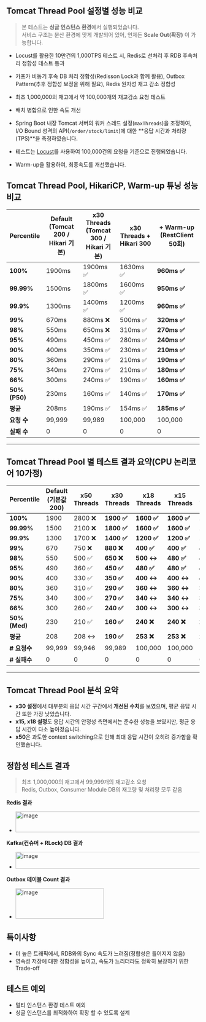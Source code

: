 
## Tomcat Thread Pool 설정별 성능 비교
> 본 테스트는 **싱글 인스턴스 환경**에서 실행되었습니다.  
> 서비스 구조는 분산 환경에 맞게 개발되어 있어, 언제든 **Scale Out(확장)** 이 가능합니다.

- Locust를 활용한 10만건의 1,000TPS 테스트 시, Redis로 선처리 후 RDB 후속처리 정합성 테스트 통과
- 카프카 비동기 후속 DB 처리 정합성(Redisson Lock과 함께 활용), Outbox Pattern(추후 정합성 보정을 위해 필요), Redis 원자성 재고 감소 정합성
- 최초 1,000,000의 재고에서 약 100,000개의 재고감소 요청 테스트
- 배치 병합으로 인한 속도 개선

- Spring Boot 내장 Tomcat 서버의 워커 스레드 설정(`maxThreads`)을 조정하여, I/O Bound 성격의 API(`/order/stock/limit`)에 대한 **응답 시간과 처리량(TPS)**을 측정하였습니다.
- 테스트는 [Locust](https://locust.io/)를 사용하여 100,000건의 요청을 기준으로 진행되었습니다.
- Warm-up을 활용하여, 최종속도를 개선했습니다.

## Tomcat Thread Pool, HikariCP, Warm-up 튜닝 성능 비교

| Percentile    | Default<br>(Tomcat 200 / Hikari 기본) | x30 Threads<br>(Tomcat 300 / Hikari 기본) | x30 Threads + Hikari 300 | + Warm-up (RestClient 50회) |
|---------------|----------------------------------------|--------------------------------------------|----------------------------|-----------------------------|
| **100%**      | 1900ms                                 | 1900ms ✅                                   | 1630ms ✅                  | **960ms ✅**                |
| **99.99%**    | 1500ms                                 | 1800ms ✅                                   | 1600ms ✅                  | **950ms ✅**                |
| **99.9%**     | 1300ms                                 | 1400ms ✅                                   | 1200ms ✅                  | **960ms ✅**                |
| **99%**       | 670ms                                  | 880ms ❌                                   | 500ms ✅                   | **320ms ✅**                |
| **98%**       | 550ms                                  | 650ms ❌                                   | 310ms ✅                   | **270ms ✅**                |
| **95%**       | 490ms                                  | 450ms ✅                                   | 280ms ✅                   | **240ms ✅**                |
| **90%**       | 400ms                                  | 350ms ✅                                   | 230ms ✅                   | **210ms ✅**                |
| **80%**       | 360ms                                  | 290ms ✅                                   | 210ms ✅                   | **190ms ✅**                |
| **75%**       | 340ms                                  | 270ms ✅                                   | 210ms ✅                   | **180ms ✅**                |
| **66%**       | 300ms                                  | 240ms ✅                                   | 190ms ✅                   | **160ms ✅**                |
| **50% (P50)** | 230ms                                  | 160ms ✅                                   | 140ms ✅                   | **170ms ✅**                |
| **평균**        | 208ms                                  | 190ms ✅                                   | 154ms ✅                   | **185ms ✅**                |
| **요청 수**      | 99,999                                 | 99,989                                     | 100,000                    | 100,000                     |
| **실패 수**      | 0                                      | 0                                          | 0                          | 0                           |


---

## Tomcat Thread Pool 별 테스트 결과 요약(CPU 논리코어 10가정)

| Percentile    | Default<br>(기본값 200) | x50 Threads | x30 Threads | x18 Threads | x15 Threads | x10 Threads |
| ------------- | -------------------- | ----------- | ----------- | ----------- | ----------- | ----------- |
| **100%**      | 1900                 | 2800 ❌      | **1900 ✅**  | **1600 ✅**  | **1600 ✅**  | **1600 ✅**  |
| **99.99%**    | 1500                 | 2100 ❌      | **1800 ✅**  | **1600 ✅**  | **1600 ✅**  | **1300 ✅**  |
| **99.9%**     | 1300                 | 1700 ❌      | **1400 ✅**  | **1200 ✅**  | **1200 ✅**  | **1200 ✅**  |
| **99%**       | 670                  | 750 ❌       | **880 ❌**   | **400 ✅**   | **400 ✅**   | **400 ✅**   |
| **98%**       | 550                  | 500 ✅       | **650 ❌**   | **500 ↔**   | **480 ✅**   | **440 ✅**   |
| **95%**       | 490                  | 360 ✅       | **450 ✅**   | **480 ✅**   | **480 ✅**   | **440 ✅**   |
| **90%**       | 400                  | 330 ✅       | **350 ✅**   | **400 ↔**   | **400 ↔**   | **400 ↔**   |
| **80%**       | 360                  | 310 ✅       | **290 ✅**   | **360 ↔**   | **360 ↔**   | **370 ❌**   |
| **75%**       | 340                  | 300 ✅       | **270 ✅**   | **340 ↔**   | **340 ↔**   | **350 ❌**   |
| **66%**       | 300                  | 260 ✅       | **240 ✅**   | **300 ↔**   | **300 ↔**   | **330 ❌**   |
| **50% (Med)** | 230                  | 210 ✅       | **160 ✅**   | **240 ❌**   | **240 ❌**   | **270 ❌**   |
| **평균**        | 208                  | 208 ↔       | **190 ✅**   | **253 ❌**   | **253 ❌**   | **264 ❌**   |
| **# 요청수**     | 99,999               | 99,946      | 99,989      | 100,000     | 100,000     | 100,000     |
| **# 실패수**     | 0                    | 0           | 0           | 0           | 0           | 0           |

---

## Tomcat Thread Pool 분석 요약

- **x30 설정**에서 대부분의 응답 시간 구간에서 **개선된 수치**를 보였으며, 평균 응답 시간 또한 가장 낮았습니다.
- **x15, x18 설정**도 응답 시간의 안정성 측면에서는 준수한 성능을 보였지만, 평균 응답 시간이 다소 높아졌습니다.
- **x50**은 과도한 context switching으로 인해 최대 응답 시간이 오히려 증가함을 확인했습니다.


## 정합성 테스트 결과
> 최초 1,000,000의 재고에서 99,999개의 재고감소 요청<br>
> Redis, Outbox, Consumer Module DB의 재고량 및 처리량 모두 같음

**Redis 결과**<br>

- <img width="543" height="54" alt="image" src="https://github.com/user-attachments/assets/86704bcb-befd-40a6-8b35-1696cf29b914" /><br>

**Kafka(컨슈머 + RLock) DB 결과** <br>

- <img width="1159" height="44" alt="image" src="https://github.com/user-attachments/assets/5bf991e2-f259-484c-9e47-78119b59862f" /><br>

**Outbox 테이블 Count 결과**<br>

- <img width="230" height="79" alt="image" src="https://github.com/user-attachments/assets/b7a22cec-9d0f-4a61-824a-f994299e9938" /><br>

## 특이사항
- 더 높은 트래픽에서, RDB와의 Sync 속도가 느려짐(정합성은 틀어지지 않음)
- 영속성 저장에 대한 정합성을 높이고, 속도가 느리더라도 정확히 보장하기 위한 Trade-off

## 테스트 예외
- 멀티 인스턴스 환경 테스트 예외
- 싱글 인스턴스를 최적화하여 확장 할 수 있도록 설계
